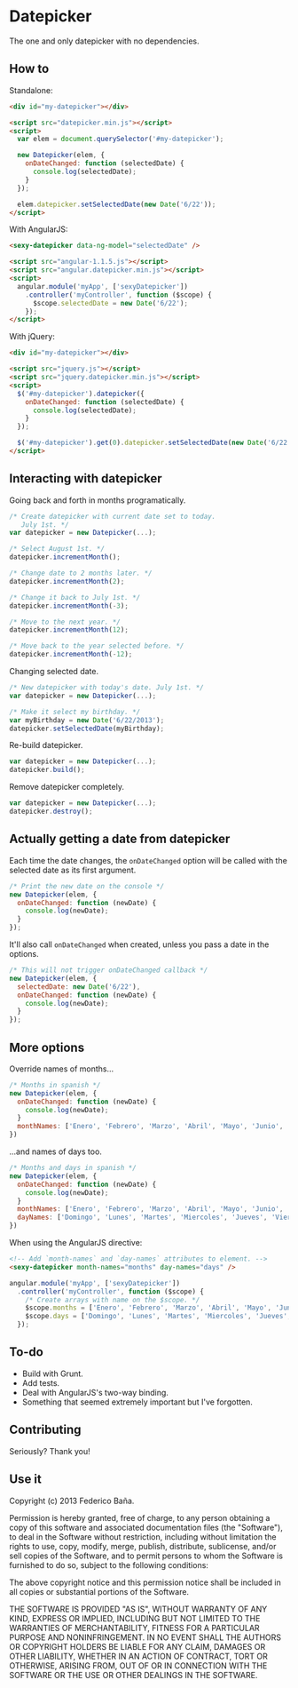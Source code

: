 Datepicker
==========

The one and only datepicker with no dependencies.

How to
----------

Standalone:

```html
<div id="my-datepicker"></div>

<script src="datepicker.min.js"></script>
<script>
  var elem = document.querySelector('#my-datepicker');

  new Datepicker(elem, {
    onDateChanged: function (selectedDate) {
      console.log(selectedDate);
    }
  });

  elem.datepicker.setSelectedDate(new Date('6/22'));
</script>
```

With AngularJS:

```html
<sexy-datepicker data-ng-model="selectedDate" />

<script src="angular-1.1.5.js"></script>
<script src="angular.datepicker.min.js"></script>
<script>
  angular.module('myApp', ['sexyDatepicker'])
    .controller('myController', function ($scope) {
      $scope.selectedDate = new Date('6/22');
    });
</script>
```

With jQuery:

```html
<div id="my-datepicker"></div>

<script src="jquery.js"></script>
<script src="jquery.datepicker.min.js"></script>
<script>
  $('#my-datepicker').datepicker({
    onDateChanged: function (selectedDate) {
      console.log(selectedDate);
    }
  });

  $('#my-datepicker').get(0).datepicker.setSelectedDate(new Date('6/22'));
</script>
```

Interacting with datepicker
----------

Going back and forth in months programatically.

```javascript
/* Create datepicker with current date set to today.
   July 1st. */
var datepicker = new Datepicker(...);

/* Select August 1st. */
datepicker.incrementMonth();

/* Change date to 2 months later. */
datepicker.incrementMonth(2);

/* Change it back to July 1st. */
datepicker.incrementMonth(-3);

/* Move to the next year. */
datepicker.incrementMonth(12);

/* Move back to the year selected before. */
datepicker.incrementMonth(-12);
```

Changing selected date.

```javascript
/* New datepicker with today's date. July 1st. */
var datepicker = new Datepicker(...);

/* Make it select my birthday. */
var myBirthday = new Date('6/22/2013');
datepicker.setSelectedDate(myBirthday);
```

Re-build datepicker.

```javascript
var datepicker = new Datepicker(...);
datepicker.build();
```

Remove datepicker completely.

```javascript
var datepicker = new Datepicker(...);
datepicker.destroy();
```

Actually getting a date from datepicker
----------

Each time the date changes, the `onDateChanged` option will be called with the selected date as its first argument.

```javascript
/* Print the new date on the console */
new Datepicker(elem, {
  onDateChanged: function (newDate) {
    console.log(newDate);
  }
});
```

It'll also call `onDateChanged` when created, unless you pass a date in the options.

```javascript
/* This will not trigger onDateChanged callback */
new Datepicker(elem, {
  selectedDate: new Date('6/22'),
  onDateChanged: function (newDate) {
    console.log(newDate);
  }
});
```

More options
----------

Override names of months...

```javascript
/* Months in spanish */
new Datepicker(elem, {
  onDateChanged: function (newDate) {
    console.log(newDate);
  }
  monthNames: ['Enero', 'Febrero', 'Marzo', 'Abril', 'Mayo', 'Junio', 'Julio', 'Agosto', 'Setiembre', 'Octubre', 'Noviembre', 'Diciembre']
})
```

...and names of days too.

```javascript
/* Months and days in spanish */
new Datepicker(elem, {
  onDateChanged: function (newDate) {
    console.log(newDate);
  }
  monthNames: ['Enero', 'Febrero', 'Marzo', 'Abril', 'Mayo', 'Junio', 'Julio', 'Agosto', 'Setiembre', 'Octubre', 'Noviembre', 'Diciembre'],
  dayNames: ['Domingo', 'Lunes', 'Martes', 'Miercoles', 'Jueves', 'Viernes', 'Sabado']
})
```

When using the AngularJS directive:

```html
<!-- Add `month-names` and `day-names` attributes to element. -->
<sexy-datepicker month-names="months" day-names="days" />
```

```javascript
angular.module('myApp', ['sexyDatepicker'])
  .controller('myController', function ($scope) {
    /* Create arrays with name on the $scope. */
    $scope.months = ['Enero', 'Febrero', 'Marzo', 'Abril', 'Mayo', 'Junio', 'Julio', 'Agosto', 'Setiembre', 'Octubre', 'Noviembre', 'Diciembre'];
    $scope.days = ['Domingo', 'Lunes', 'Martes', 'Miercoles', 'Jueves', 'Viernes', 'Sabado'];
  });
```

To-do
-----------
* Build with Grunt.
* Add tests.
* Deal with AngularJS's two-way binding.
* Something that seemed extremely important but I've forgotten.

Contributing
-----------

Seriously? Thank you!

Use it
-----------
Copyright (c) 2013 Federico Baña.

Permission is hereby granted, free of charge, to any person obtaining a copy
of this software and associated documentation files (the "Software"), to deal
in the Software without restriction, including without limitation the rights
to use, copy, modify, merge, publish, distribute, sublicense, and/or sell
copies of the Software, and to permit persons to whom the Software is
furnished to do so, subject to the following conditions:

The above copyright notice and this permission notice shall be included in
all copies or substantial portions of the Software.

THE SOFTWARE IS PROVIDED "AS IS", WITHOUT WARRANTY OF ANY KIND, EXPRESS OR
IMPLIED, INCLUDING BUT NOT LIMITED TO THE WARRANTIES OF MERCHANTABILITY,
FITNESS FOR A PARTICULAR PURPOSE AND NONINFRINGEMENT. IN NO EVENT SHALL THE
AUTHORS OR COPYRIGHT HOLDERS BE LIABLE FOR ANY CLAIM, DAMAGES OR OTHER
LIABILITY, WHETHER IN AN ACTION OF CONTRACT, TORT OR OTHERWISE, ARISING FROM,
OUT OF OR IN CONNECTION WITH THE SOFTWARE OR THE USE OR OTHER DEALINGS IN
THE SOFTWARE.
